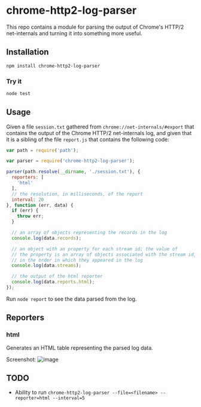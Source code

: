 # chrome-http2-log-parser

This repo contains a module for parsing the output of Chrome's HTTP/2
net-internals and turning it into something more useful.

## Installation

```sh
npm install chrome-http2-log-parser
```

### Try it

```sh
node test
```

## Usage

Given a file `session.txt` gathered from `chrome://net-internals/#export` that contains the output of the Chrome
HTTP/2 net-internals log, and given that it is a sibling of the file
`report.js` that contains the following code:

```js
var path = require('path');

var parser = require('chrome-http2-log-parser');

parser(path.resolve(__dirname, './session.txt'), {
  reporters: [
    'html'
  ],
  // the resolution, in milliseconds, of the report
  interval: 20
}, function (err, data) {
  if (err) {
    throw err;
  }

  // an array of objects representing the records in the log
  console.log(data.records);

  // an object with an property for each stream id; the value of
  // the property is an array of objects associated with the stream id,
  // in the order in which they appeared in the log
  console.log(data.streams);

  // the output of the html reporter
  console.log(data.reports.html);
});
```

Run `node report` to see the data parsed from the log.

## Reporters

### html

Generates an HTML table representing the parsed log data.

Screenshot: ![image](https://cloud.githubusercontent.com/assets/39191/11483285/750a4ab0-975c-11e5-99ff-94820d8b5876.png)

## TODO

- Ability to run `chrome-http2-log-parser --file=<filename> --reporter=html --interval=5`
